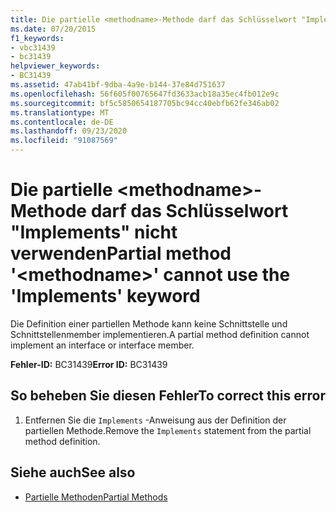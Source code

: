 ```yaml
---
title: Die partielle <methodname>-Methode darf das Schlüsselwort "Implements" nicht verwenden
ms.date: 07/20/2015
f1_keywords:
- vbc31439
- bc31439
helpviewer_keywords:
- BC31439
ms.assetid: 47ab41bf-9dba-4a9e-b144-37e84d751637
ms.openlocfilehash: 56f605f00765647fd3633acb18a35ec4fb012e9c
ms.sourcegitcommit: bf5c5850654187705bc94cc40ebfb62fe346ab02
ms.translationtype: MT
ms.contentlocale: de-DE
ms.lasthandoff: 09/23/2020
ms.locfileid: "91087569"
---
```

# <a name="partial-method-methodname-cannot-use-the-implements-keyword"></a><span data-ttu-id="e3327-102">Die partielle \<methodname>-Methode darf das Schlüsselwort "Implements" nicht verwenden</span><span class="sxs-lookup"><span data-stu-id="e3327-102">Partial method '\<methodname>' cannot use the 'Implements' keyword</span></span>

<span data-ttu-id="e3327-103">Die Definition einer partiellen Methode kann keine Schnittstelle und Schnittstellenmember implementieren.</span><span class="sxs-lookup"><span data-stu-id="e3327-103">A partial method definition cannot implement an interface or interface member.</span></span>  
  
 <span data-ttu-id="e3327-104">**Fehler-ID:** BC31439</span><span class="sxs-lookup"><span data-stu-id="e3327-104">**Error ID:** BC31439</span></span>  
  
## <a name="to-correct-this-error"></a><span data-ttu-id="e3327-105">So beheben Sie diesen Fehler</span><span class="sxs-lookup"><span data-stu-id="e3327-105">To correct this error</span></span>  
  
1. <span data-ttu-id="e3327-106">Entfernen Sie die `Implements` -Anweisung aus der Definition der partiellen Methode.</span><span class="sxs-lookup"><span data-stu-id="e3327-106">Remove the `Implements` statement from the partial method definition.</span></span>  
  
## <a name="see-also"></a><span data-ttu-id="e3327-107">Siehe auch</span><span class="sxs-lookup"><span data-stu-id="e3327-107">See also</span></span>

- [<span data-ttu-id="e3327-108">Partielle Methoden</span><span class="sxs-lookup"><span data-stu-id="e3327-108">Partial Methods</span></span>](../programming-guide/language-features/procedures/partial-methods.md)
